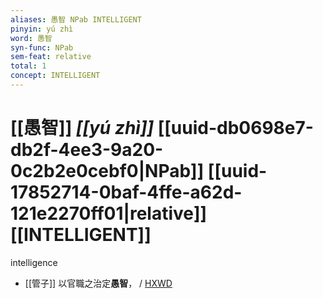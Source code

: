 ```yaml
---
aliases: 愚智 NPab INTELLIGENT
pinyin: yú zhì
word: 愚智
syn-func: NPab
sem-feat: relative
total: 1
concept: INTELLIGENT 
---
```

# [[愚智]] *[[yú zhì]]*  [[uuid-db0698e7-db2f-4ee3-9a20-0c2b2e0cebf0|NPab]] [[uuid-17852714-0baf-4ffe-a62d-121e2270ff01|relative]] [[INTELLIGENT]]
intelligence
 - [[管子]] 以官職之治定**愚智**， / [HXWD](https://hxwd.org/textview.html?location=KR3c0001_tls_015-189a.9)